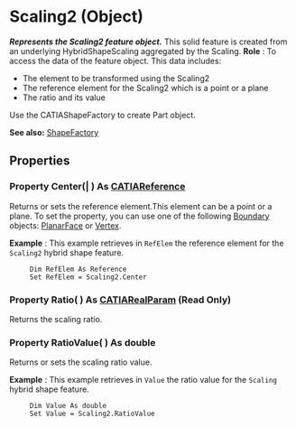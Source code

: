 # Scaling2 (Object)

**_Represents the Scaling2 feature object._**
This solid feature is created from an underlying HybridShapeScaling aggregated by the Scaling. **Role** : To access the data of the feature object. This data includes:

  * The element to be transformed using the Scaling2
  * The reference element for the Scaling2 which is a point or a plane
  * The ratio and its value

Use the CATIAShapeFactory to create Part object.

**See also:**      [ShapeFactory](../PartInterfaces/interface_ShapeFactory_31272.md)

## Properties

### Property **Center**(| ) As [CATIAReference](../InfInterfaces/interface_Reference_17481.md)

   Returns or sets the reference element.This element can be a point or a plane.
To set the property, you can use one of the following [Boundary](../MecModInterfaces/interface_Boundary_14542.md) objects: [PlanarFace](../MecModInterfaces/interface_PlanarFace_20456.md) or [Vertex](../MecModInterfaces/interface_Vertex_8466.md).

**Example** :      This example retrieves in `RefElem` the reference element for the `Scaling2` hybrid shape feature.

```VBScript
     Dim RefElem As Reference
     Set RefElem = Scaling2.Center

```

### Property **Ratio**( ) As [CATIARealParam](../KnowledgeInterfaces/interface_RealParam_17053.md) (Read Only)

   Returns the scaling ratio.  
### Property **RatioValue**( ) As double

   Returns or sets the scaling ratio value.

**Example** :      This example retrieves in `Value` the ratio value for the `Scaling` hybrid shape feature.

```VBScript
     Dim Value As double
     Set Value = Scaling2.RatioValue

```